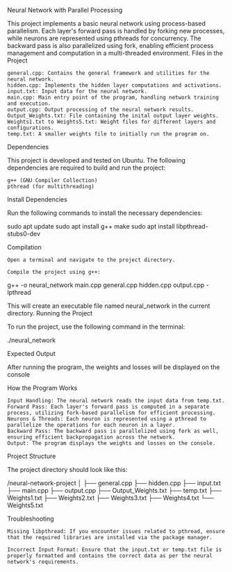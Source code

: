 Neural Network with Parallel Processing

This project implements a basic neural network using process-based parallelism. Each layer's forward pass is handled by forking new processes, while neurons are represented using pthreads for concurrency. The backward pass is also parallelized using fork, enabling efficient process management and computation in a multi-threaded environment.
Files in the Project

    general.cpp: Contains the general framework and utilities for the neural network.
    hidden.cpp: Implements the hidden layer computations and activations.
    input.txt: Input data for the neural network.
    main.cpp: Main entry point of the program, handling network training and execution.
    output.cpp: Output processing of the neural network results.
    Output_Weights.txt: File containing the inital output layer weights.
    Weights1.txt to Weights5.txt: Weight files for different layers and configurations.
    temp.txt: A smaller weights file to initially run the program on.

Dependencies

This project is developed and tested on Ubuntu. The following dependencies are required to build and run the project:

    g++ (GNU Compiler Collection)
    pthread (for multithreading)

Install Dependencies

Run the following commands to install the necessary dependencies:

sudo apt update
sudo apt install g++ make
sudo apt install libpthread-stubs0-dev

Compilation

    Open a terminal and navigate to the project directory.

    Compile the project using g++:

g++ -o neural_network main.cpp general.cpp hidden.cpp output.cpp -lpthread

This will create an executable file named neural_network in the current directory.
Running the Project

To run the project, use the following command in the terminal:

./neural_network

Expected Output

After running the program, the weights and losses will be displayed on the console

How the Program Works

    Input Handling: The neural network reads the input data from temp.txt.
    Forward Pass: Each layer's forward pass is computed in a separate process, utilizing fork-based parallelism for efficient processing.
    Neurons & Threads: Each neuron is represented using a pthread to parallelize the operations for each neuron in a layer.
    Backward Pass: The backward pass is parallelized using fork as well, ensuring efficient backpropagation across the network.
    Output: The program displays the weights and losses on the console.

Project Structure

The project directory should look like this:

/neural-network-project
│
├── general.cpp
├── hidden.cpp
├── input.txt
├── main.cpp
├── output.cpp
├── Output_Weights.txt
├── temp.txt
├── Weights1.txt
├── Weights2.txt
├── Weights3.txt
├── Weights4.txt
└── Weights5.txt

Troubleshooting

    Missing libpthread: If you encounter issues related to pthread, ensure that the required libraries are installed via the package manager.

    Incorrect Input Format: Ensure that the input.txt or temp.txt file is properly formatted and contains the correct data as per the neural network's requirements.
